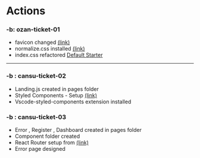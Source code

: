 # Actions

### -b: ozan-ticket-01

- favicon changed [(link)](https://favicon.io/)
- normalize.css installed [(link)](https://necolas.github.io/normalize.css/)
- index.css refactored [Default Starter](https://youtu.be/UDdyGNlQK5w)
---

### -b : cansu-ticket-02

- Landing.js created in pages folder
- Styled Components - Setup [(link)](https://styled-components.com/docs)
- Vscode-styled-components extension installed

### -b : cansu-ticket-03
- Error , Register , Dashboard created in pages folder
- Component folder created
- React Router setup from [(link)](https://reactrouter.com/docs/en/v6)
- Error page designed
